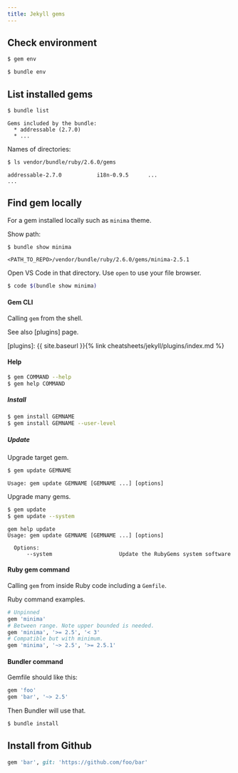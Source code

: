 ```yaml
---
title: Jekyll gems
---
```


## Check environment

```sh
$ gem env
```

```sh
$ bundle env
```


## List installed gems

```sh
$ bundle list
```
```
Gems included by the bundle:
  * addressable (2.7.0)
  * ...
```

Names of directories:

```sh
$ ls vendor/bundle/ruby/2.6.0/gems
```
```
addressable-2.7.0           i18n-0.9.5      ...
...
```

## Find gem locally

For a gem installed locally such as `minima` theme.

Show path:

```sh
$ bundle show minima
```
```
<PATH_TO_REPO>/vendor/bundle/ruby/2.6.0/gems/minima-2.5.1
```

Open VS Code in that directory. Use `open` to use your file browser.

```sh
$ code $(bundle show minima)
```


#### Gem CLI

Calling `gem` from the shell.

See also [plugins] page.

[plugins]: {{ site.baseurl }}{% link cheatsheets/jekyll/plugins/index.md %}

#### Help

```sh
$ gem COMMAND --help
$ gem help COMMAND
```
##### Install

```sh
$ gem install GEMNAME
$ gem install GEMNAME --user-level
```

##### Update

Upgrade target gem.

```sh
$ gem update GEMNAME
```

```
Usage: gem update GEMNAME [GEMNAME ...] [options]
```

Upgrade many gems.

```sh
$ gem update
$ gem update --system
```

```
gem help update
Usage: gem update GEMNAME [GEMNAME ...] [options]

  Options:
      --system                     Update the RubyGems system software
```

#### Ruby gem command

Calling `gem` from inside Ruby code including a `Gemfile`.

Ruby command examples.

```ruby
# Unpinned
gem 'minima'
# Between range. Note upper bounded is needed.
gem 'minima', '>= 2.5', '< 3'
# Compatible but with minimum.
gem 'minima', '~> 2.5', '>= 2.5.1'
```

#### Bundler command

Gemfile should like this:

```ruby
gem 'foo'
gem 'bar', '~> 2.5'
```

Then Bundler will use that.

```sh
$ bundle install
```


## Install from Github

```ruby
gem 'bar', git: 'https://github.com/foo/bar'
```
